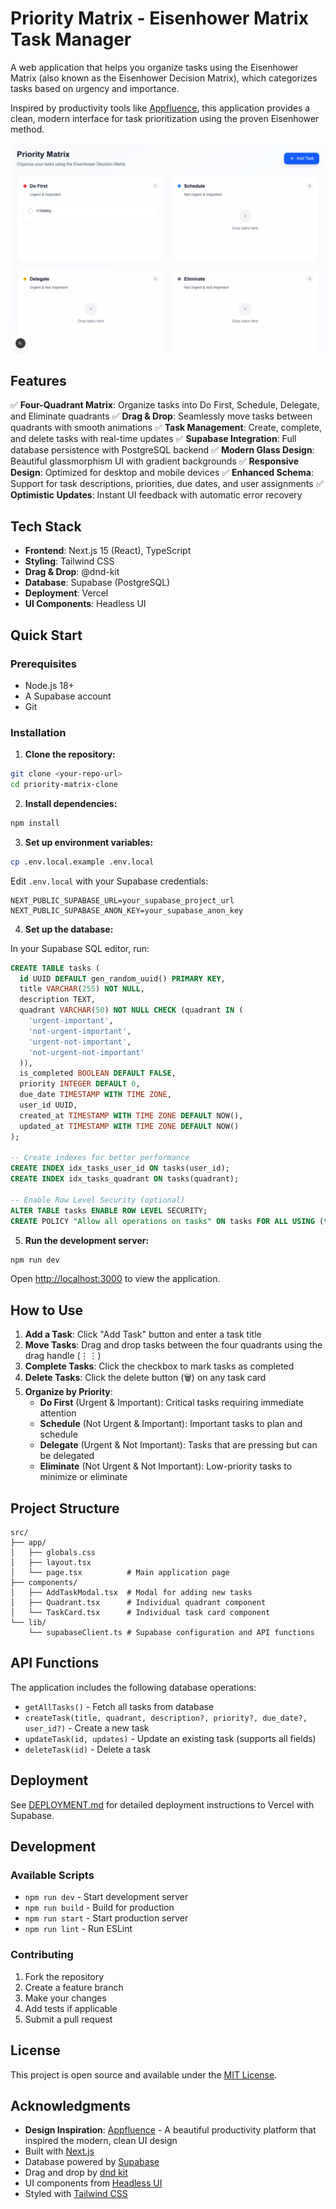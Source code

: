 # Priority Matrix - Eisenhower Matrix Task Manager

A web application that helps you organize tasks using the Eisenhower Matrix (also known as the Eisenhower Decision Matrix), which categorizes tasks based on urgency and importance.

Inspired by productivity tools like [Appfluence](https://appfluence.com/), this application provides a clean, modern interface for task prioritization using the proven Eisenhower method.

![Priority Matrix Screenshot](./docs/screenshot.png)

## Features

✅ **Four-Quadrant Matrix**: Organize tasks into Do First, Schedule, Delegate, and Eliminate quadrants
✅ **Drag & Drop**: Seamlessly move tasks between quadrants with smooth animations
✅ **Task Management**: Create, complete, and delete tasks with real-time updates
✅ **Supabase Integration**: Full database persistence with PostgreSQL backend
✅ **Modern Glass Design**: Beautiful glassmorphism UI with gradient backgrounds
✅ **Responsive Design**: Optimized for desktop and mobile devices
✅ **Enhanced Schema**: Support for task descriptions, priorities, due dates, and user assignments
✅ **Optimistic Updates**: Instant UI feedback with automatic error recovery

## Tech Stack

- **Frontend**: Next.js 15 (React), TypeScript
- **Styling**: Tailwind CSS
- **Drag & Drop**: @dnd-kit
- **Database**: Supabase (PostgreSQL)
- **Deployment**: Vercel
- **UI Components**: Headless UI

## Quick Start

### Prerequisites

- Node.js 18+
- A Supabase account
- Git

### Installation

1. **Clone the repository:**
```bash
git clone <your-repo-url>
cd priority-matrix-clone
```

2. **Install dependencies:**
```bash
npm install
```

3. **Set up environment variables:**
```bash
cp .env.local.example .env.local
```

Edit `.env.local` with your Supabase credentials:
```env
NEXT_PUBLIC_SUPABASE_URL=your_supabase_project_url
NEXT_PUBLIC_SUPABASE_ANON_KEY=your_supabase_anon_key
```

4. **Set up the database:**

In your Supabase SQL editor, run:
```sql
CREATE TABLE tasks (
  id UUID DEFAULT gen_random_uuid() PRIMARY KEY,
  title VARCHAR(255) NOT NULL,
  description TEXT,
  quadrant VARCHAR(50) NOT NULL CHECK (quadrant IN (
    'urgent-important',
    'not-urgent-important',
    'urgent-not-important',
    'not-urgent-not-important'
  )),
  is_completed BOOLEAN DEFAULT FALSE,
  priority INTEGER DEFAULT 0,
  due_date TIMESTAMP WITH TIME ZONE,
  user_id UUID,
  created_at TIMESTAMP WITH TIME ZONE DEFAULT NOW(),
  updated_at TIMESTAMP WITH TIME ZONE DEFAULT NOW()
);

-- Create indexes for better performance
CREATE INDEX idx_tasks_user_id ON tasks(user_id);
CREATE INDEX idx_tasks_quadrant ON tasks(quadrant);

-- Enable Row Level Security (optional)
ALTER TABLE tasks ENABLE ROW LEVEL SECURITY;
CREATE POLICY "Allow all operations on tasks" ON tasks FOR ALL USING (true);
```

5. **Run the development server:**
```bash
npm run dev
```

Open [http://localhost:3000](http://localhost:3000) to view the application.

## How to Use

1. **Add a Task**: Click "Add Task" button and enter a task title
2. **Move Tasks**: Drag and drop tasks between the four quadrants using the drag handle (⋮⋮)
3. **Complete Tasks**: Click the checkbox to mark tasks as completed
4. **Delete Tasks**: Click the delete button (🗑️) on any task card
5. **Organize by Priority**:
   - **Do First** (Urgent & Important): Critical tasks requiring immediate attention
   - **Schedule** (Not Urgent & Important): Important tasks to plan and schedule
   - **Delegate** (Urgent & Not Important): Tasks that are pressing but can be delegated
   - **Eliminate** (Not Urgent & Not Important): Low-priority tasks to minimize or eliminate

## Project Structure

```
src/
├── app/
│   ├── globals.css
│   ├── layout.tsx
│   └── page.tsx          # Main application page
├── components/
│   ├── AddTaskModal.tsx  # Modal for adding new tasks
│   ├── Quadrant.tsx      # Individual quadrant component
│   └── TaskCard.tsx      # Individual task card component
└── lib/
    └── supabaseClient.ts # Supabase configuration and API functions
```

## API Functions

The application includes the following database operations:

- `getAllTasks()` - Fetch all tasks from database
- `createTask(title, quadrant, description?, priority?, due_date?, user_id?)` - Create a new task
- `updateTask(id, updates)` - Update an existing task (supports all fields)
- `deleteTask(id)` - Delete a task

## Deployment

See [DEPLOYMENT.md](./DEPLOYMENT.md) for detailed deployment instructions to Vercel with Supabase.

## Development

### Available Scripts

- `npm run dev` - Start development server
- `npm run build` - Build for production
- `npm run start` - Start production server
- `npm run lint` - Run ESLint

### Contributing

1. Fork the repository
2. Create a feature branch
3. Make your changes
4. Add tests if applicable
5. Submit a pull request

## License

This project is open source and available under the [MIT License](LICENSE).

## Acknowledgments

- **Design Inspiration**: [Appfluence](https://appfluence.com/) - A beautiful productivity platform that inspired the modern, clean UI design
- Built with [Next.js](https://nextjs.org/)
- Database powered by [Supabase](https://supabase.com/)
- Drag and drop by [dnd kit](https://dndkit.com/)
- UI components from [Headless UI](https://headlessui.com/)
- Styled with [Tailwind CSS](https://tailwindcss.com/)
